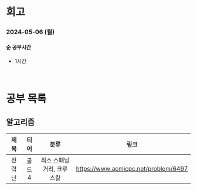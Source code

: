 # 회고

### 2024-05-06 (월)

#### 순 공부시간

- 1시간

<br>

# 공부 목록

## 알고리즘

|  제목  |  티어  |            분류            |                 링크                 |
| :----: | :----: | :------------------------: | :----------------------------------: |
| 전력난 | 골드 4 | 최소 스패닝 거리, 크루스칼 | https://www.acmicpc.net/problem/6497 |
